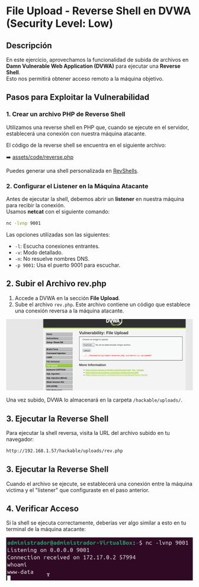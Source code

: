 # File Upload - Reverse Shell en DVWA (Security Level: Low)

## Descripción

En este ejercicio, aprovechamos la funcionalidad de subida de archivos en **Damn Vulnerable Web Application (DVWA)** para ejecutar una **Reverse Shell**.  
Esto nos permitirá obtener acceso remoto a la máquina objetivo.

## Pasos para Exploitar la Vulnerabilidad

### 1. Crear un archivo PHP de Reverse Shell  
Utilizamos una reverse shell en PHP que, cuando se ejecute en el servidor, establecerá una conexión con nuestra máquina atacante.  

El código de la reverse shell se encuentra en el siguiente archivo:

➡️ [assets/code/reverse.php](assets/code/reverse.php)  

Puedes generar una shell personalizada en [RevShells](https://www.revshells.com/).

### 2. Configurar el Listener en la Máquina Atacante  
Antes de ejecutar la shell, debemos abrir un **listener** en nuestra máquina para recibir la conexión.  
Usamos **netcat** con el siguiente comando:  

```bash
nc -lvnp 9001
```

Las opciones utilizadas son las siguientes:

- `-l`: Escucha conexiones entrantes.
- `-v`: Modo detallado.
- `-n`: No resuelve nombres DNS.
- `-p 9001`: Usa el puerto 9001 para escuchar.

## 2. Subir el Archivo rev.php

1. Accede a DVWA en la sección **File Upload**.
2. Sube el archivo `rev.php`. Este archivo contiene un código que establece una conexión reversa a la máquina atacante.

![Subida del php](assets/images/fileUpload.png)


Una vez subido, DVWA lo almacenará en la carpeta `/hackable/uploads/`.

## 3. Ejecutar la Reverse Shell

Para ejecutar la shell reversa, visita la URL del archivo subido en tu navegador:

```bash
http://192.168.1.57/hackable/uploads/rev.php
```

## 3. Ejecutar la Reverse Shell

Cuando el archivo se ejecute, se establecerá una conexión entre la máquina víctima y el "listener" que configuraste en el paso anterior.

## 4. Verificar Acceso

Si la shell se ejecuta correctamente, deberías ver algo similar a esto en tu terminal de la máquina atacante:

![Verificación de Acceso](assets/images/fileUploadConsola.png)

